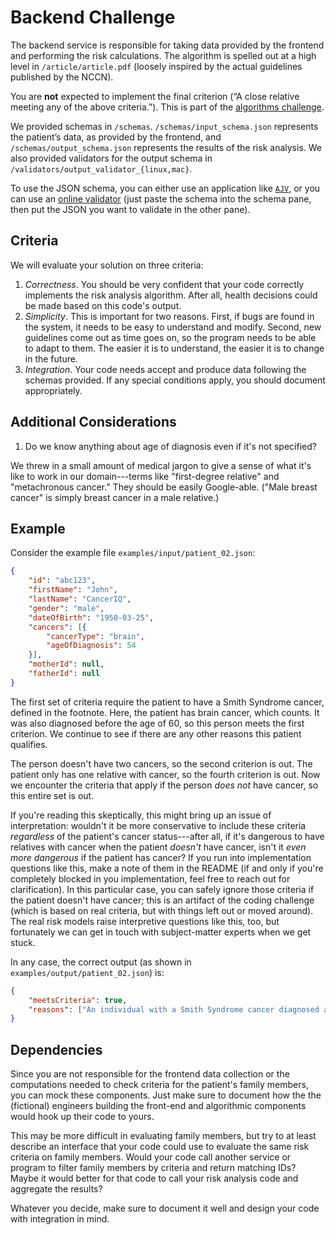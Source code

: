 Backend Challenge
=================

The backend service is responsible for taking data provided by the
frontend and performing the risk calculations. The algorithm is spelled
out at a high level in `/article/article.pdf` (loosely inspired by the
actual guidelines published by the NCCN).

You are **not** expected to implement the final criterion (“A close
relative meeting any of the above criteria.”). This is part of the
[algorithms challenge](ALGORITHMS.md).

We provided schemas in `/schemas`. `/schemas/input_schema.json`
represents the patient’s data, as provided by the frontend, and
`/schemas/output_schema.json` represents the results of the risk
analysis. We also provided validators for the output schema in
`/validators/output_validator_{linux,mac}`.

To use the JSON schema, you can either use an application like
[`AJV`](https://github.com/epoberezkin/ajv), or you can use an [online
validator](https://www.jsonschemavalidator.net/) (just paste the schema
into the schema pane, then put the JSON you want to validate in the
other pane).

Criteria
--------

We will evaluate your solution on three criteria:

1.  *Correctness*. You should be very confident that your code correctly
    implements the risk analysis algorithm. After all, health decisions
    could be made based on this code's output.
2.  *Simplicity*. This is important for two reasons. First, if bugs are
    found in the system, it needs to be easy to understand and modify.
    Second, new guidelines come out as time goes on, so the program
    needs to be able to adapt to them. The easier it is to understand,
    the easier it is to change in the future.
3.  *Integration*. Your code needs accept and produce data following the
    schemas provided. If any special conditions apply, you should
    document appropriately.

Additional Considerations
-------------------------

1.  Do we know anything about age of diagnosis even if it's not
    specified?

We threw in a small amount of medical jargon to give a sense of what
it's like to work in our domain---terms like "first-degree relative" and
"metachronous cancer." They should be easily Google-able. ("Male breast
cancer" is simply breast cancer in a male relative.)

Example
-------

Consider the example file `examples/input/patient_02.json`:

```json
{
    "id": "abc123",
    "firstName": "John",
    "lastName": "CancerIQ",
    "gender": "male",
    "dateOfBirth": "1950-03-25",
    "cancers": [{
        "cancerType": "brain",
        "ageOfDiagnosis": 54
    }],
    "motherId": null,
    "fatherId": null
}
```

The first set of criteria require the patient to have a Smith Syndrome
cancer, defined in the footnote. Here, the patient has brain cancer,
which counts. It was also diagnosed before the age of 60, so this person
meets the first criterion. We continue to see if there are any other
reasons this patient qualifies.

The person doesn't have two cancers, so the second criterion is out. The
patient only has one relative with cancer, so the fourth criterion is
out. Now we encounter the criteria that apply if the person *does not*
have cancer, so this entire set is out.

If you're reading this skeptically, this might bring up an issue of
interpretation: wouldn't it be more conservative to include these
criteria *regardless* of the patient's cancer status---after all, if
it's dangerous to have relatives with cancer when the patient *doesn't*
have cancer, isn't it *even more dangerous* if the patient has cancer?
If you run into implementation questions like this, make a note of them
in the README (if and only if you're completely blocked in you
implementation, feel free to reach out for clarification). In this
particular case, you can safely ignore those criteria if the patient
doesn't have cancer; this is an artifact of the coding challenge (which
is based on real criteria, but with things left out or moved around).
The real risk models raise interpretive questions like this, too, but
fortunately we can get in touch with subject-matter experts when we get
stuck.

In any case, the correct output (as shown in
`examples/output/patient_02.json`) is:

```json
{
    "meetsCriteria": true,
    "reasons": ["An individual with a Smith Syndrome cancer diagnosed at or before age 60"]
}
```

Dependencies
------------

Since you are not responsible for the frontend data collection or the
computations needed to check criteria for the patient's family members,
you can mock these components. Just make sure to document how the the
(fictional) engineers building the front-end and algorithmic components
would hook up their code to yours.

This may be more difficult in evaluating family members, but try to at
least describe an interface that your code could use to evaluate the
same risk criteria on family members. Would your code call another
service or program to filter family members by criteria and return
matching IDs? Maybe it would better for that code to call your risk
analysis code and aggregate the results?

Whatever you decide, make sure to document it well and design your code
with integration in mind.
